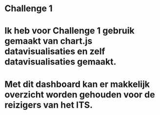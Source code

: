 # Challenge 1

# Ik heb voor Challenge 1 gebruik gemaakt van chart.js datavisualisaties en zelf datavisualisaties gemaakt.

# Met dit dashboard kan er makkelijk overzicht worden gehouden voor de reizigers van het ITS.
 
